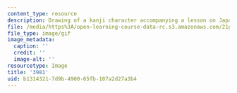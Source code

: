 ```yaml
---
content_type: resource
description: Drawing of a kanji character accompanying a lesson on Japanese.
file: /media/https%3A/open-learning-course-data-rc.s3.amazonaws.com/21g-504-japanese-iv-spring-2009/b13143217d9b490065fb107a2d27a3b4_3981.gif
file_type: image/gif
image_metadata:
  caption: ''
  credit: ''
  image-alt: ''
resourcetype: Image
title: '3981'
uid: b1314321-7d9b-4900-65fb-107a2d27a3b4
---
```

